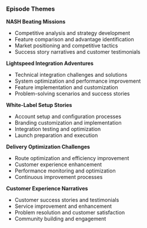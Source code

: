 ### Episode Themes

**NASH Beating Missions**

- Competitive analysis and strategy development
- Feature comparison and advantage identification
- Market positioning and competitive tactics
- Success story narratives and customer testimonials

**Lightspeed Integration Adventures**

- Technical integration challenges and solutions
- System optimization and performance improvement
- Feature implementation and customization
- Problem-solving scenarios and success stories

**White-Label Setup Stories**

- Account setup and configuration processes
- Branding customization and implementation
- Integration testing and optimization
- Launch preparation and execution

**Delivery Optimization Challenges**

- Route optimization and efficiency improvement
- Customer experience enhancement
- Performance monitoring and optimization
- Continuous improvement processes

**Customer Experience Narratives**

- Customer success stories and testimonials
- Service improvement and enhancement
- Problem resolution and customer satisfaction
- Community building and engagement
